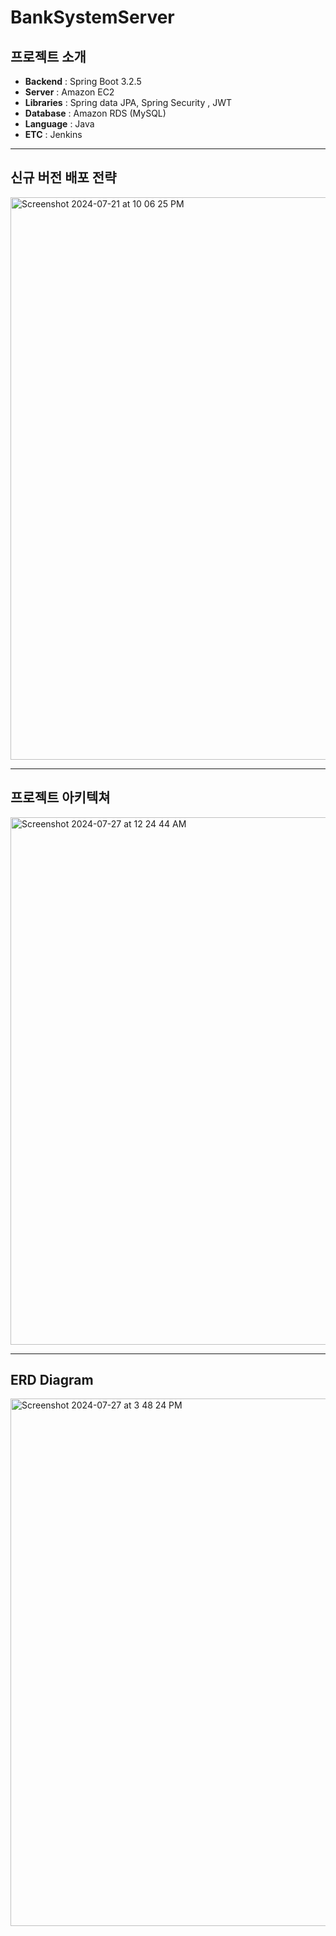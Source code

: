 # BankSystemServer

## 프로젝트 소개
* **Backend** : Spring Boot 3.2.5
* **Server** : Amazon EC2
* **Libraries** : Spring data JPA, Spring Security , JWT
* **Database** : Amazon RDS (MySQL)
* **Language** : Java
* **ETC** : Jenkins

-------------------------------

## 신규 버전 배포 전략

<img width="900" alt="Screenshot 2024-07-21 at 10 06 25 PM" src="https://github.com/user-attachments/assets/5b2c185a-599f-403d-87e9-fc7415b6e811">

----------------------------------

## 프로젝트 아키텍쳐

<img width="844" alt="Screenshot 2024-07-27 at 12 24 44 AM" src="https://github.com/user-attachments/assets/c6e69ce9-1174-4223-b0f0-1b846f798ce8">

-----------------------------------

## ERD Diagram

<img width="844" alt="Screenshot 2024-07-27 at 3 48 24 PM" src="https://github.com/user-attachments/assets/7976e2dc-f850-4c76-aefe-abef63c90733">
